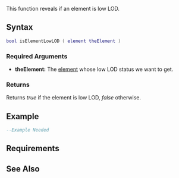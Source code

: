 This function reveals if an element is low LOD.

Syntax
------

``` lua
bool isElementLowLOD ( element theElement )
```

### Required Arguments

-   **theElement:** The [element](/element.md "wikilink") whose low LOD status we want to get.

### Returns

Returns *true* if the element is low LOD, *false* otherwise.

Example
-------

``` lua
--Example Needed
```

Requirements
------------

See Also
--------
